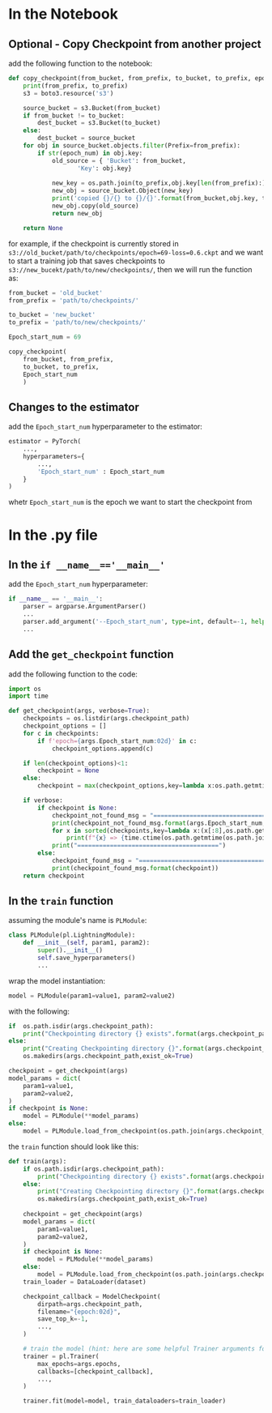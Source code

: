 # In the Notebook
## Optional - Copy Checkpoint from another project
add the following function to the notebook:
```python
def copy_checkpoint(from_bucket, from_prefix, to_bucket, to_prefix, epoch_num):
    print(from_prefix, to_prefix)
    s3 = boto3.resource('s3')

    source_bucket = s3.Bucket(from_bucket)
    if from_bucket != to_bucket:
        dest_bucket = s3.Bucket(to_bucket)
    else:
        dest_bucket = source_bucket
    for obj in source_bucket.objects.filter(Prefix=from_prefix):
        if str(epoch_num) in obj.key:
            old_source = { 'Bucket': from_bucket,
                   'Key': obj.key}
            
            new_key = os.path.join(to_prefix,obj.key[len(from_prefix):])
            new_obj = source_bucket.Object(new_key)
            print('copied {}/{} to {}/{}'.format(from_bucket,obj.key, to_bucket, new_obj.key))
            new_obj.copy(old_source)
            return new_obj

    return None
```

for example, if the checkpoint is currently stored in `s3://old_bucket/path/to/checkpoints/epoch=69-loss=0.6.ckpt` and we want to start a training  job that saves checkpoints to `s3://new_bucekt/path/to/new/checkpoints/`, then we will run the function as:
```python
from_bucket = 'old_bucket'
from_prefix = 'path/to/checkpoints/'

to_bucket = 'new_bucket'
to_prefix = 'path/to/new/checkpoints/'

Epoch_start_num = 69

copy_checkpoint(
	from_bucket, from_prefix,
	to_bucket, to_prefix,
	Epoch_start_num
	)			
```

## Changes to the estimator
add the `Epoch_start_num` hyperparameter to the estimator:
```python
estimator = PyTorch(
	...,
	hyperparameters={
        ...,
        'Epoch_start_num' : Epoch_start_num
    }
) 
```
whetr `Epoch_start_num` is the epoch we want to start the checkpoint from

# In the .py file
## In the `if __name__=='__main__'`
add the `Epoch_start_num` hyperparameter:
```python
if __name__ == '__main__':
	parser = argparse.ArgumentParser()
	...
	parser.add_argument('--Epoch_start_num', type=int, default=-1, help='Epoch start for training')
	...
```
## Add the `get_checkpoint` function
add the following function to the code:
```python
import os
import time

def get_checkpoint(args, verbose=True):
    checkpoints = os.listdir(args.checkpoint_path)
    checkpoint_options = []
    for c in checkpoints:
        if f'epoch={args.Epoch_start_num:02d}' in c:
            checkpoint_options.append(c)

    if len(checkpoint_options)<1:
        checkpoint = None
    else:
        checkpoint = max(checkpoint_options,key=lambda x:os.path.getmtime(os.path.join(args.checkpoint_path,x)))

    if verbose:
        if checkpoint is None:
            checkpoint_not_found_msg = "=======================================\ncheckpoint with epoch=`{:02d}` not found in `{}`:\n"
            print(checkpoint_not_found_msg.format(args.Epoch_start_num,args.checkpoint_path,checkpoints))
            for x in sorted(checkpoints,key=lambda x:(x[:8],os.path.getmtime(os.path.join(args.checkpoint_path,x)))):
                print(f"{x} => {time.ctime(os.path.getmtime(os.path.join(args.checkpoint_path,x)))}")
            print("=======================================")        
        else:
            checkpoint_found_msg = "=======================================\nloading from checkpoint `{}`\n======================================="
            print(checkpoint_found_msg.format(checkpoint))
    return checkpoint
```
## In the `train` function
assuming the module's name is `PLModule`:
```python
class PLModule(pl.LightningModule):
    def __init__(self, param1, param2):
        super().__init__()
        self.save_hyperparameters()
        ...
```
wrap the model instantiation:
```python
model = PLModule(param1=value1, param2=value2)
```
 with the following:
```python
if  os.path.isdir(args.checkpoint_path):
    print("Checkpointing directory {} exists".format(args.checkpoint_path))
else:
    print("Creating Checkpointing directory {}".format(args.checkpoint_path))
    os.makedirs(args.checkpoint_path,exist_ok=True)

checkpoint = get_checkpoint(args)
model_params = dict(
    param1=value1,
    param2=value2,
)
if checkpoint is None:
	model = PLModule(**model_params)
else:
	model = PLModule.load_from_checkpoint(os.path.join(args.checkpoint_path,checkpoint),**model_params)
```

the `train` function should look like this:
```python
def train(args):
    if os.path.isdir(args.checkpoint_path):
        print("Checkpointing directory {} exists".format(args.checkpoint_path))
    else:
        print("Creating Checkpointing directory {}".format(args.checkpoint_path))
        os.makedirs(args.checkpoint_path,exist_ok=True)
        
    checkpoint = get_checkpoint(args)
    model_params = dict(
        param1=value1,
        param2=value2,
    )
    if checkpoint is None:
        model = PLModule(**model_params)
    else:
        model = PLModule.load_from_checkpoint(os.path.join(args.checkpoint_path,checkpoint),**model_params)
    train_loader = DataLoader(dataset)

    checkpoint_callback = ModelCheckpoint(
        dirpath=args.checkpoint_path,
        filename="{epoch:02d}",
        save_top_k=-1,
        ...,
    )

    # train the model (hint: here are some helpful Trainer arguments for rapid idea iteration)
    trainer = pl.Trainer(
        max_epochs=args.epochs,
        callbacks=[checkpoint_callback],
        ...,
    )

    trainer.fit(model=model, train_dataloaders=train_loader)
```
